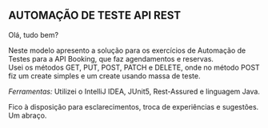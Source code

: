 ## AUTOMAÇÃO DE TESTE API REST


Olá, tudo bem?  

Neste modelo apresento a solução para os exercícios de Automação de Testes para a API Booking, que faz agendamentos e reservas.    
Usei os métodos GET, PUT, POST, PATCH e DELETE, onde no método POST fiz um create simples e um create usando massa de teste.    


*Ferramentas:*
Utilizei o IntelliJ IDEA, JUnit5, Rest-Assured e linguagem Java.    


Fico à disposição para esclarecimentos, troca de experiências e sugestões.  
Um abraço.  
